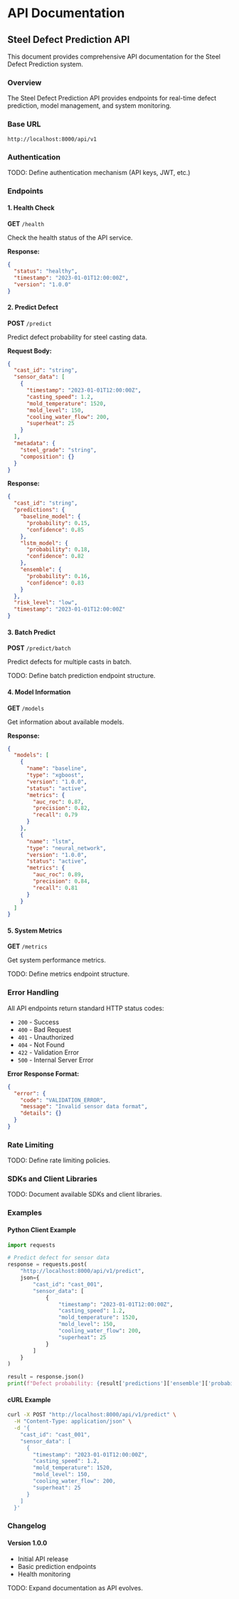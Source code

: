 # API Documentation

## Steel Defect Prediction API

This document provides comprehensive API documentation for the Steel Defect Prediction system.

### Overview

The Steel Defect Prediction API provides endpoints for real-time defect prediction, model management, and system monitoring.

### Base URL

```
http://localhost:8000/api/v1
```

### Authentication

TODO: Define authentication mechanism (API keys, JWT, etc.)

### Endpoints

#### 1. Health Check

**GET** `/health`

Check the health status of the API service.

**Response:**
```json
{
  "status": "healthy",
  "timestamp": "2023-01-01T12:00:00Z",
  "version": "1.0.0"
}
```

#### 2. Predict Defect

**POST** `/predict`

Predict defect probability for steel casting data.

**Request Body:**
```json
{
  "cast_id": "string",
  "sensor_data": [
    {
      "timestamp": "2023-01-01T12:00:00Z",
      "casting_speed": 1.2,
      "mold_temperature": 1520,
      "mold_level": 150,
      "cooling_water_flow": 200,
      "superheat": 25
    }
  ],
  "metadata": {
    "steel_grade": "string",
    "composition": {}
  }
}
```

**Response:**
```json
{
  "cast_id": "string",
  "predictions": {
    "baseline_model": {
      "probability": 0.15,
      "confidence": 0.85
    },
    "lstm_model": {
      "probability": 0.18,
      "confidence": 0.82
    },
    "ensemble": {
      "probability": 0.16,
      "confidence": 0.83
    }
  },
  "risk_level": "low",
  "timestamp": "2023-01-01T12:00:00Z"
}
```

#### 3. Batch Predict

**POST** `/predict/batch`

Predict defects for multiple casts in batch.

TODO: Define batch prediction endpoint structure.

#### 4. Model Information

**GET** `/models`

Get information about available models.

**Response:**
```json
{
  "models": [
    {
      "name": "baseline",
      "type": "xgboost",
      "version": "1.0.0",
      "status": "active",
      "metrics": {
        "auc_roc": 0.87,
        "precision": 0.82,
        "recall": 0.79
      }
    },
    {
      "name": "lstm",
      "type": "neural_network",
      "version": "1.0.0",
      "status": "active",
      "metrics": {
        "auc_roc": 0.89,
        "precision": 0.84,
        "recall": 0.81
      }
    }
  ]
}
```

#### 5. System Metrics

**GET** `/metrics`

Get system performance metrics.

TODO: Define metrics endpoint structure.

### Error Handling

All API endpoints return standard HTTP status codes:

- `200` - Success
- `400` - Bad Request
- `401` - Unauthorized
- `404` - Not Found
- `422` - Validation Error
- `500` - Internal Server Error

**Error Response Format:**
```json
{
  "error": {
    "code": "VALIDATION_ERROR",
    "message": "Invalid sensor data format",
    "details": {}
  }
}
```

### Rate Limiting

TODO: Define rate limiting policies.

### SDKs and Client Libraries

TODO: Document available SDKs and client libraries.

### Examples

#### Python Client Example

```python
import requests

# Predict defect for sensor data
response = requests.post(
    "http://localhost:8000/api/v1/predict",
    json={
        "cast_id": "cast_001",
        "sensor_data": [
            {
                "timestamp": "2023-01-01T12:00:00Z",
                "casting_speed": 1.2,
                "mold_temperature": 1520,
                "mold_level": 150,
                "cooling_water_flow": 200,
                "superheat": 25
            }
        ]
    }
)

result = response.json()
print(f"Defect probability: {result['predictions']['ensemble']['probability']}")
```

#### cURL Example

```bash
curl -X POST "http://localhost:8000/api/v1/predict" \
  -H "Content-Type: application/json" \
  -d '{
    "cast_id": "cast_001",
    "sensor_data": [
      {
        "timestamp": "2023-01-01T12:00:00Z",
        "casting_speed": 1.2,
        "mold_temperature": 1520,
        "mold_level": 150,
        "cooling_water_flow": 200,
        "superheat": 25
      }
    ]
  }'
```

### Changelog

#### Version 1.0.0
- Initial API release
- Basic prediction endpoints
- Health monitoring

TODO: Expand documentation as API evolves.
